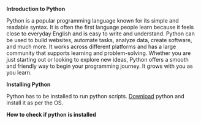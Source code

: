 **Introduction to Python**

Python is a popular programming language known for its simple and readable syntax. It is often the first language people learn because it feels close to everyday English and is easy to write and understand. Python can be used to build websites, automate tasks, analyze data, create software, and much more. It works across different platforms and has a large community that supports learning and problem-solving. Whether you are just starting out or looking to explore new ideas, Python offers a smooth and friendly way to begin your programming journey. It grows with you as you learn.

**Installing Python**

Python has to be installed to run python scripts. [Download](https://www.python.org/downloads/) python and install it as per the OS.

**How to check if python is installed**
